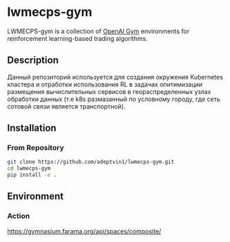 # lwmecps-gym

LWMECPS-gym is a collection of [OpenAI Gym](https://github.com/openai/gym) environments for reinforcement learning-based trading algorithms.

## Description

Данный репозиторий используется для создания окружения Kubernetes кластера и отработки использования RL в задачах опитимизации размещения вычислительных сервисов в геораспределенных узлах обработки данных (т.е k8s размазанный по условному городу, где сеть сотовой связи является транспортной).

## Installation

### From Repository

```bash
git clone https://github.com/adeptvin1/lwmecps-gym.git
cd lwmecps-gym
pip install -e .
```


## Environment

### Action

https://gymnasium.farama.org/api/spaces/composite/